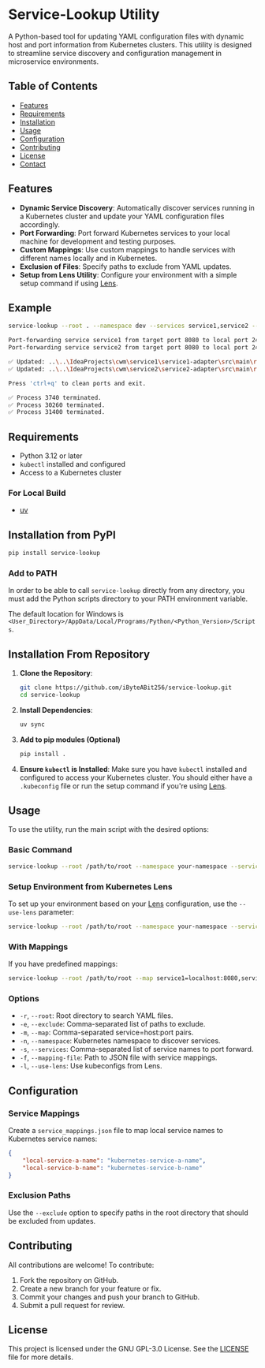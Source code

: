 # Service-Lookup Utility

A Python-based tool for updating YAML configuration files with dynamic host and port information from Kubernetes clusters. This utility is designed to streamline service discovery and configuration management in microservice environments.

## Table of Contents

- [Features](#features)
- [Requirements](#requirements)
- [Installation](#installation)
- [Usage](#usage)
- [Configuration](#configuration)
- [Contributing](#contributing)
- [License](#license)
- [Contact](#contact)

## Features

- **Dynamic Service Discovery**: Automatically discover services running in a Kubernetes cluster and update your YAML configuration files accordingly.
- **Port Forwarding**: Port forward Kubernetes services to your local machine for development and testing purposes.
- **Custom Mappings**: Use custom mappings to handle services with different names locally and in Kubernetes.
- **Exclusion of Files**: Specify paths to exclude from YAML updates.
- **Setup from Lens Utility**: Configure your environment with a simple setup command if using [Lens](https://k8slens.dev/).

## Example
```bash
service-lookup --root . --namespace dev --services service1,service2 --use-lens --exclude ./target

Port-forwarding service service1 from target port 8080 to local port 24836
Port-forwarding service service2 from target port 8080 to local port 24837

✅ Updated: ..\..\IdeaProjects\cwm\service1\service1-adapter\src\main\resources\application-service1-adapter.yml
✅ Updated: ..\..\IdeaProjects\cwm\service2\service2-adapter\src\main\resources\application-service2-adapter.yml

Press 'ctrl+q' to clean ports and exit.

✅ Process 3740 terminated.
✅ Process 30260 terminated.
✅ Process 31400 terminated.
```

## Requirements

- Python 3.12 or later
- `kubectl` installed and configured
- Access to a Kubernetes cluster

### For Local Build
- [uv](https://docs.astral.sh/uv/)

## Installation from PyPI

```bash
pip install service-lookup
```

### Add to PATH

In order to be able to call `service-lookup` directly from any directory, you must add the Python scripts directory to your PATH environment variable.

The default location for Windows is `<User_Directory>/AppData/Local/Programs/Python/<Python_Version>/Scripts`.

## Installation From Repository

1. **Clone the Repository**:
   ```bash
   git clone https://github.com/iByteABit256/service-lookup.git
   cd service-lookup
   ```

2. **Install Dependencies**:
   ```bash
   uv sync
   ```

3. **Add to pip modules (Optional)**
   ```bash
   pip install .
   ```

4. **Ensure `kubectl` is Installed**:
   Make sure you have `kubectl` installed and configured to access your Kubernetes cluster. You should either have a `.kubeconfig` file or run the setup command if you're using [Lens](https://k8slens.dev/).

## Usage

To use the utility, run the main script with the desired options:

### Basic Command

```bash
service-lookup --root /path/to/root --namespace your-namespace --services service1,service2 --exclude path/to/exclude,another/path/to/exclude
```

### Setup Environment from Kubernetes Lens

To set up your environment based on your [Lens](https://k8slens.dev/) configuration, use the `--use-lens` parameter:

```bash
service-lookup --root /path/to/root --namespace your-namespace --services service1,service2 --exclude path/to/exclude,another/path/to/exclude --use-lens
```

### With Mappings

If you have predefined mappings:

```bash
service-lookup --root /path/to/root --map service1=localhost:8080,service2=localhost:8081 --exclude path/to/exclude,another/path/to/exclude
```

### Options

- `-r`, `--root`: Root directory to search YAML files.
- `-e`, `--exclude`: Comma-separated list of paths to exclude.
- `-m`, `--map`: Comma-separated service=host:port pairs.
- `-n`, `--namespace`: Kubernetes namespace to discover services.
- `-s`, `--services`: Comma-separated list of service names to port forward.
- `-f`, `--mapping-file`: Path to JSON file with service mappings.
- `-l`, `--use-lens`: Use kubeconfigs from Lens.

## Configuration

### Service Mappings

Create a `service_mappings.json` file to map local service names to Kubernetes service names:

```json
{
    "local-service-a-name": "kubernetes-service-a-name",
    "local-service-b-name": "kubernetes-service-b-name"
}
```

### Exclusion Paths

Use the `--exclude` option to specify paths in the root directory that should be excluded from updates.

## Contributing

All contributions are welcome! To contribute:

1. Fork the repository on GitHub.
2. Create a new branch for your feature or fix.
3. Commit your changes and push your branch to GitHub.
4. Submit a pull request for review.

## License

This project is licensed under the GNU GPL-3.0 License. See the [LICENSE](LICENSE) file for more details.
